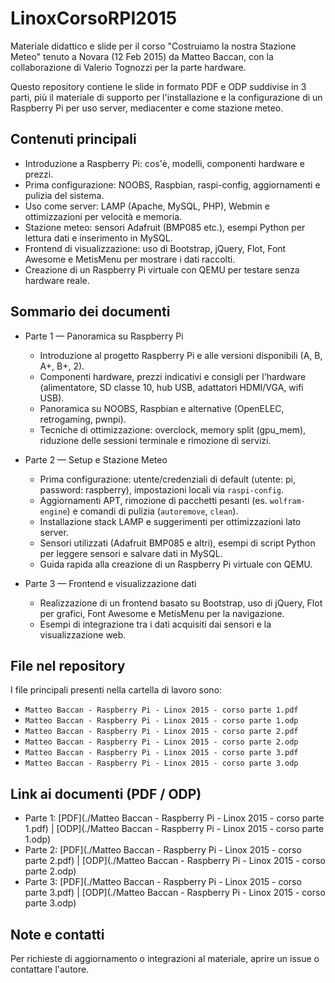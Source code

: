 # LinoxCorsoRPI2015

Materiale didattico e slide per il corso "Costruiamo la nostra Stazione Meteo" tenuto a Novara (12 Feb 2015) da Matteo Baccan, con la collaborazione di Valerio Tognozzi per la parte hardware.

Questo repository contiene le slide in formato PDF e ODP suddivise in 3 parti, più il materiale di supporto per l'installazione e la configurazione di un Raspberry Pi per uso server, mediacenter e come stazione meteo.

## Contenuti principali

- Introduzione a Raspberry Pi: cos'è, modelli, componenti hardware e prezzi.
- Prima configurazione: NOOBS, Raspbian, raspi-config, aggiornamenti e pulizia del sistema.
- Uso come server: LAMP (Apache, MySQL, PHP), Webmin e ottimizzazioni per velocità e memoria.
- Stazione meteo: sensori Adafruit (BMP085 etc.), esempi Python per lettura dati e inserimento in MySQL.
- Frontend di visualizzazione: uso di Bootstrap, jQuery, Flot, Font Awesome e MetisMenu per mostrare i dati raccolti.
- Creazione di un Raspberry Pi virtuale con QEMU per testare senza hardware reale.

## Sommario dei documenti

- Parte 1 — Panoramica su Raspberry Pi
  - Introduzione al progetto Raspberry Pi e alle versioni disponibili (A, B, A+, B+, 2).
  - Componenti hardware, prezzi indicativi e consigli per l'hardware (alimentatore, SD classe 10, hub USB, adattatori HDMI/VGA, wifi USB).
  - Panoramica su NOOBS, Raspbian e alternative (OpenELEC, retrogaming, pwnpi).
  - Tecniche di ottimizzazione: overclock, memory split (gpu_mem), riduzione delle sessioni terminale e rimozione di servizi.

- Parte 2 — Setup e Stazione Meteo
  - Prima configurazione: utente/credenziali di default (utente: pi, password: raspberry), impostazioni locali via `raspi-config`.
  - Aggiornamenti APT, rimozione di pacchetti pesanti (es. `wolfram-engine`) e comandi di pulizia (`autoremove`, `clean`).
  - Installazione stack LAMP e suggerimenti per ottimizzazioni lato server.
  - Sensori utilizzati (Adafruit BMP085 e altri), esempi di script Python per leggere sensori e salvare dati in MySQL.
  - Guida rapida alla creazione di un Raspberry Pi virtuale con QEMU.

- Parte 3 — Frontend e visualizzazione dati
  - Realizzazione di un frontend basato su Bootstrap, uso di jQuery, Flot per grafici, Font Awesome e MetisMenu per la navigazione.
  - Esempi di integrazione tra i dati acquisiti dai sensori e la visualizzazione web.

## File nel repository

I file principali presenti nella cartella di lavoro sono:

- `Matteo Baccan - Raspberry Pi - Linox 2015 - corso parte 1.pdf`
- `Matteo Baccan - Raspberry Pi - Linox 2015 - corso parte 1.odp`
- `Matteo Baccan - Raspberry Pi - Linox 2015 - corso parte 2.pdf`
- `Matteo Baccan - Raspberry Pi - Linox 2015 - corso parte 2.odp`
- `Matteo Baccan - Raspberry Pi - Linox 2015 - corso parte 3.pdf`
- `Matteo Baccan - Raspberry Pi - Linox 2015 - corso parte 3.odp`

## Link ai documenti (PDF / ODP)

- Parte 1: [PDF](./Matteo Baccan - Raspberry Pi - Linox 2015 - corso parte 1.pdf) | [ODP](./Matteo Baccan - Raspberry Pi - Linox 2015 - corso parte 1.odp)
- Parte 2: [PDF](./Matteo Baccan - Raspberry Pi - Linox 2015 - corso parte 2.pdf) | [ODP](./Matteo Baccan - Raspberry Pi - Linox 2015 - corso parte 2.odp)
- Parte 3: [PDF](./Matteo Baccan - Raspberry Pi - Linox 2015 - corso parte 3.pdf) | [ODP](./Matteo Baccan - Raspberry Pi - Linox 2015 - corso parte 3.odp)

## Note e contatti

Per richieste di aggiornamento o integrazioni al materiale, aprire un issue o contattare l'autore.
